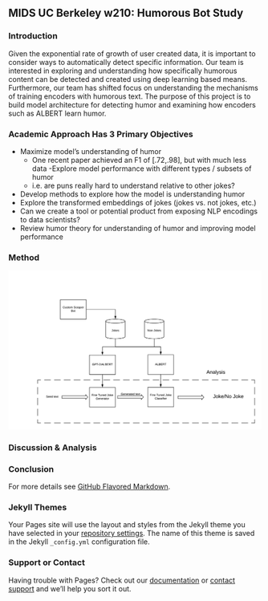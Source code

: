 ## MIDS UC Berkeley w210: Humorous Bot Study

### Introduction
Given the exponential rate of growth of user created data, it is important to consider ways to automatically detect specific information. Our team is interested in exploring and understanding how specifically humorous content can be detected and created using deep learning based means. Furthermore, our team has shifted focus on understanding the mechanisms of training encoders with humorous text.  The purpose of this project is to build model architecture for detecting humor and examining how encoders such as ALBERT learn humor.

### Academic Approach Has 3 Primary Objectives
- Maximize model’s understanding of humor
  - One recent paper achieved an F1 of [.72,.98], but with much less data
-Explore model performance with different types / subsets of humor
  - i.e. are puns really hard to understand relative to other jokes?
- Develop methods to explore how the model is understanding humor
- Explore the transformed embeddings of jokes (jokes vs. not jokes, etc.)
- Can we create a tool or potential product from exposing NLP encodings to data scientists?
- Review humor theory for understanding of humor and improving model performance

### Method
![Data Pipeline](https://github.com/jlee-snn/humorousbert.io/blob/master/DataFlow.png)

### Discussion & Analysis

### Conclusion
For more details see [GitHub Flavored Markdown](https://guides.github.com/features/mastering-markdown/).

### Jekyll Themes

Your Pages site will use the layout and styles from the Jekyll theme you have selected in your [repository settings](https://github.com/jlee-snn/humorousbert.io/settings). The name of this theme is saved in the Jekyll `_config.yml` configuration file.

### Support or Contact

Having trouble with Pages? Check out our [documentation](https://help.github.com/categories/github-pages-basics/) or [contact support](https://github.com/contact) and we’ll help you sort it out.
